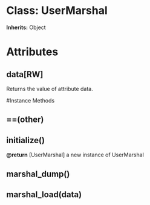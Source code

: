 # Class: UserMarshal
**Inherits:** Object
    



# Attributes
## data[RW] [](#attribute-i-data)
Returns the value of attribute data.


#Instance Methods
## ==(other) [](#method-i-==)

## initialize() [](#method-i-initialize)

**@return** [UserMarshal] a new instance of UserMarshal

## marshal_dump() [](#method-i-marshal_dump)

## marshal_load(data) [](#method-i-marshal_load)

